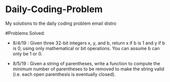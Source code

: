 # Daily-Coding-Problem
My solutions to the daily coding problem email distro


#Problems Solved:
- 8/4/19 : Given three 32-bit integers x, y, and b, 
return x if b is 1 and y if b is 0, 
using only mathematical or bit operations. 
You can assume b can only be 1 or 0.

- 8/5/19 : Given a string of parentheses, 
write a function to compute the minimum number 
of parentheses to be removed to make the 
string valid (i.e. each open parenthesis is 
eventually closed).
